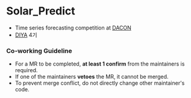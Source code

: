 # Solar_Predict
- Time series forecasting competition at [DACON](https://dacon.io/competitions/official/235720/overview/description/)
- [DIYA](https://blog.diyaml.com/) 4기

### Co-working Guideline
- For a MR to be completed, **at least 1 confirm** from the maintainers is required.
- If one of the maintainers **vetoes** the MR, it cannot be merged.
- To prevent merge conflict, do not directly change other maintainer's code.
